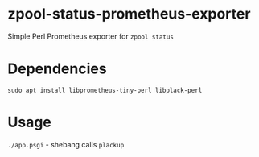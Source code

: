 # zpool-status-prometheus-exporter
Simple Perl Prometheus exporter for `zpool status`

# Dependencies
`sudo apt install libprometheus-tiny-perl libplack-perl`

# Usage
`./app.psgi` - shebang calls `plackup`